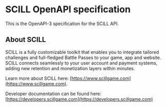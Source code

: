 # SCILL OpenAPI specification

 This is the OpenAPI-3 specification for the SCILL API. 

 ## About SCILL

 SCILL is a fully customizable toolkit that enables you to integrate tailored challenges and full-fledged Battle Passes 
 to your game, app and website. SCILL connects seamlessly to your user account and payment systems, adding new retention 
 and monetization layers within minutes.

 Learn more about SCILL here: [https://www.scillgame.com](https://www.scillgame.com).

 Developer documentation can be found here: [https://developers.scillgame.com](https://developers.scillgame.com) 
